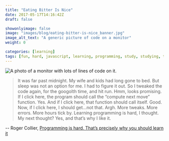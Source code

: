 ```yaml
---
title: "Eating Bitter Is Nice"
date: 2017-05-17T14:16:42Z
draft: false

showonlyimage: false
image: "images/blog/eating-bitter-is-nice_banner.jpg"
image_alt_text: "A generic picture of code on a monitor"
weight: 0

categories: [learning]
tags: [fun, hard, javascript, learning, programming, study, studying, tough]
---
```


![A photo of a monitor with lots of lines of code on it.](/images/blog/eating-bitter-is-nice.jpg)

>It was far past midnight. My wife and kids had long gone to bed. But sleep was not an option for me. I had to figure it out. So I tweaked the code again, for the googolth time, and hit run.
>Hmm, looks promising.
>If I click here, the program should call the “compute next move” function. Yes. And if I click here, that function should call itself. Good. Now, if I click here, I should get…not that.
>Argh.
>More tweaks. More errors. More hours tick by.
>Learning programming is hard, I thought. My next thought?
>Yes, and that’s why I like it.

-- Roger Collier, [Programming is hard. That’s precisely why you should learn it](https://medium.freeCodeCamp.com/make-your-hobby-harder-programming-is-difficult-thats-why-you-should-learn-it-e4627aee41a1)